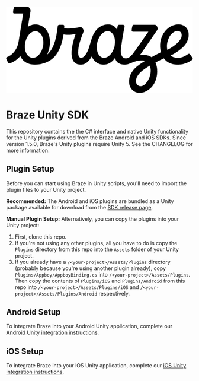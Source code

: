 ![Braze Logo](https://github.com/braze-inc/braze-unity-sdk/blob/master/braze-logo.png)

Braze Unity SDK
==========

This repository contains the the C# interface and native Unity functionality for the Unity plugins derived from the Braze Android and iOS SDKs. Since version 1.5.0, Braze's Unity plugins require Unity 5. See the CHANGELOG for more information.

## Plugin Setup

Before you can start using Braze in Unity scripts, you'll need to import the plugin files to your Unity project.

**Recommended:** The Android and iOS plugins are bundled as a Unity package available for download from the [SDK release page][1].

**Manual Plugin Setup:** Alternatively, you can copy the plugins into your Unity project:
  1. First, clone this repo.
  2. If you're not using any other plugins, all you have to do is copy the `Plugins` directory from this repo into the `Assets` folder of your Unity project.
  3. If you already have a `/<your-project>/Assets/Plugins` directory (probably because you're using another plugin already), copy `Plugins/Appboy/AppboyBinding.cs` into `/<your-project>/Assets/Plugins`. Then copy the contents of `Plugins/iOS` and `Plugins/Android` from this repo into `/<your-project>/Assets/Plugins/iOS` and `/<your-project>/Assets/Plugins/Android` respectively.

## Android Setup

To integrate Braze into your Android Unity application, complete our [Android Unity integration instructions][3].

## iOS Setup

To integrate Braze into your iOS Unity application, complete our [iOS Unity integration instructions][2].

[1]: https://github.com/braze-inc/braze-unity-sdk/releases
[2]: https://www.braze.com/docs/developer_guide/platform_integration_guides/unity/sdk_integration/ios/
[3]: https://www.braze.com/docs/developer_guide/platform_integration_guides/unity/sdk_integration/android/
